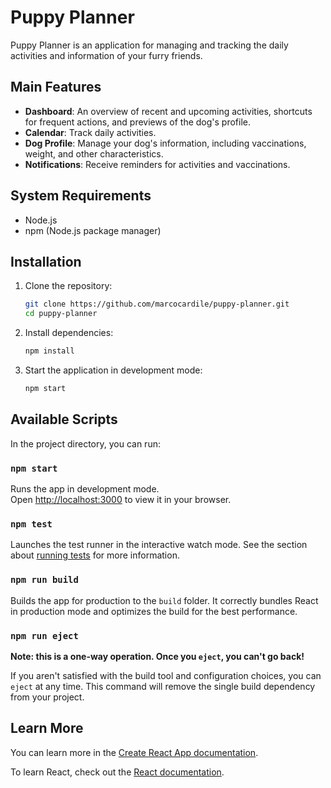 # Puppy Planner

Puppy Planner is an application for managing and tracking the daily activities and information of your furry friends.

## Main Features

- **Dashboard**: An overview of recent and upcoming activities, shortcuts for frequent actions, and previews of the dog's profile.
- **Calendar**: Track daily activities.
- **Dog Profile**: Manage your dog's information, including vaccinations, weight, and other characteristics.
- **Notifications**: Receive reminders for activities and vaccinations.

## System Requirements

- Node.js
- npm (Node.js package manager)

## Installation

1. Clone the repository:
    ```bash
    git clone https://github.com/marcocardile/puppy-planner.git
    cd puppy-planner
    ```

2. Install dependencies:
    ```bash
    npm install
    ```

3. Start the application in development mode:
    ```bash
    npm start
    ```

## Available Scripts

In the project directory, you can run:

### `npm start`

Runs the app in development mode.\
Open [http://localhost:3000](http://localhost:3000) to view it in your browser.

### `npm test`

Launches the test runner in the interactive watch mode. See the section about [running tests](https://facebook.github.io/create-react-app/docs/running-tests) for more information.

### `npm run build`

Builds the app for production to the `build` folder. It correctly bundles React in production mode and optimizes the build for the best performance.

### `npm run eject`

**Note: this is a one-way operation. Once you `eject`, you can't go back!**

If you aren't satisfied with the build tool and configuration choices, you can `eject` at any time. This command will remove the single build dependency from your project.

## Learn More

You can learn more in the [Create React App documentation](https://facebook.github.io/create-react-app/docs/getting-started).

To learn React, check out the [React documentation](https://reactjs.org/).